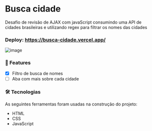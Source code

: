 # Busca cidade

Desafio de revisão de AJAX com javaScript consumindo uma API de cidades brasileiras e utilizando regex para filtrar os nomes das cidades

### Deploy: https://busca-cidade.vercel.app/

![image](https://user-images.githubusercontent.com/100159869/214062499-d4f74d03-dd0e-424f-bf25-ceeee4703dd6.png)

### 🏁 Features

- [x] Filtro de busca de nomes
- [ ] Aba com mais sobre cada cidade

### 🛠 Tecnologias

As seguintes ferramentas foram usadas na construção do projeto:

- HTML
- CSS
- JavaScript
